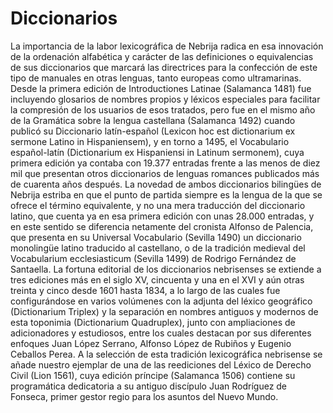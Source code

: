 # Diccionarios



La importancia de la labor lexicográfica de Nebrija radica en esa innovación de la ordenación alfabética y carácter de las definiciones o equivalencias de sus diccionarios que marcará las directrices para la confección de este tipo de manuales en otras lenguas, tanto europeas como ultramarinas. Desde la primera edición de Introductiones Latinae (Salamanca 1481) fue incluyendo glosarios de nombres propios y léxicos especiales para facilitar la compresión de los usuarios de esos tratados, pero fue en el mismo año de la Gramática sobre la lengua castellana (Salamanca 1492) cuando publicó su Diccionario latín-español (Lexicon hoc est dictionarium ex sermone Latino in Hispaniensem), y en torno a 1495, el Vocabulario español-latín (Dictionarium ex Hispaniensi in Latinum sermonem), cuya primera edición ya contaba con 19.377 entradas frente a las menos de diez mil que presentan otros diccionarios de lenguas romances publicados más de cuarenta años después. La novedad de ambos diccionarios bilingües de Nebrija estriba en que el punto de partida siempre es la lengua de la que se ofrece el término equivalente, y no una mera traducción del diccionario latino, que cuenta ya en esa primera edición con unas 28.000 entradas, y en este sentido se diferencia netamente del cronista Alfonso de Palencia, que presenta en su Universal Vocabulario (Sevilla 1490) un diccionario monolingüe latino traducido al castellano, o de la tradición medieval del Vocabularium ecclesiasticum (Sevilla 1499) de Rodrigo Fernández de Santaella. La fortuna editorial de los diccionarios nebrisenses se extiende a tres ediciones más en el siglo XV, cincuenta y una en el XVI y aún otras treinta y cinco desde 1601 hasta 1834, a lo largo de las cuales fue configurándose en varios volúmenes con la adjunta del léxico geográfico (Dictionarium Triplex) y la separación en nombres antiguos y modernos de esta toponimia (Dictionarium Quadruplex), junto con ampliaciones de adicionadores y estudiosos, entre los cuales destacan por sus diferentes enfoques Juan López Serrano, Alfonso López de Rubiños y Eugenio Ceballos Perea. A la selección de esta tradición lexicográfica nebrisense se añade nuestro ejemplar de una de las reediciones del Léxico de Derecho Civil (Lion 1561), cuya edición príncipe (Salamanca 1506) contiene su programática dedicatoria a su antiguo discípulo Juan Rodríguez de Fonseca, primer gestor regio para los asuntos del Nuevo Mundo.
